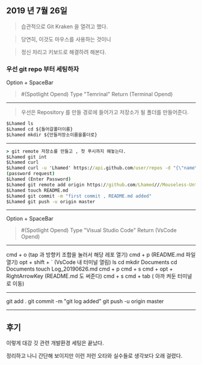 ## 2019 년 7월 26일 

> 습관적으로 Git Kraken 을 열려고 했다. 

> 당연히, 이것도 마우스를 사용하는 것이니

> 정신 차리고 키보드로 해결하려 해본다.

### 우선 git repo 부터 세팅하자
Option + SpaceBar 
>#(Spotlight Opend)
Type "Temrinal"
Return
>(Terminal Opend)
--------------

> 우선은 Repository 를 만들 경로에 들어가고 저장소가 될 폴더를 만들어준다.
``` cmd
$Lhamed ls
$Lhamed cd ${들어갈폴더이름}
$Lhamed mkdir ${만들저장소이름을폴더로}
```

--------------
``` cmd
> git remote 저장소를 만들고 , 첫 푸시까지 해놓는다.
$Lhamed git int
$Lhamed curl 
$Lhamed curl -u 'Lhamed' https://api.github.com/user/repos -d "{\"name\":\"Mouseless-Unity-Practice\"}"
(password request)
$Lhamed (Enter Password)
$Lhamed git remote add origin https://github.com/Lhamed///Mouseless-Untiy-Practice.git
$Lhamed touch README.md
$Lhamed git commit -m "first commit , README.md added"
$Lhamed git push -u origin master
```
--------------------
Option + SpaceBar 
>#(Spotlight Opend)
Type "Visual Studio Code"
Return
>(VsCode Opend)
--------------
cmd + o 
(tap 과 방향키 조합을 눌러서 해당 레포 열기)
cmd + p 
(README.md 파일 열기)
opt + shift + ` 
(VsCode 내 터미널 열림)
ls
cd 
mkdir Documents
cd Documents
touch Log_20190626.md
cmd + p
cmd + s
cmd + opt + RightArrowKey
(README.md 도 써준다)
cmd + s
cmd + tab
( 아까 켜둔 터미널로 이동)
________________________________
git add . 
git commit -m "git log added"
git push -u origin master
________________


## 후기
이렇게 대강 깃 관련 개발환경 세팅은 끝났다. 

정리하고 나니 간단해 보이지만 이런 저런 오타와 실수들로 생각보다 오래 걸렸다. 


